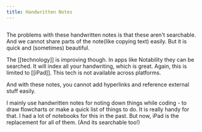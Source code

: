 ```yaml
---
title: Handwritten Notes
---
```


<img class="handwritten-notes-img" src="https://firebasestorage.googleapis.com/v0/b/firescript-577a2.appspot.com/o/imgs%2Fapp%2Faravindballa%2F9Lz8paVrtN.jpg?alt=media&token=cb0dceb0-2bd2-467a-8716-dc79ab7f67e4" alt=""/>

<div class="handwritten-notes-content">

The problems with these handwritten notes is that
these aren't searchable. And we cannot share parts ­of the note(like copying text) easily. But it is quick
and (sometimes) beautiful.

The [[technology]] is improving though. In apps like
Notability they can be searched. It will index all
your handwriting, which is great. Again, this is
limited to [[iPad]]. This tech is not available across
platforms.

And with these notes, you cannot add hyperlinks
and reference external stuff easily.

I mainly use handwritten notes for noting down
things while coding - to draw flowcharts or
make a quick list of things to do. It is really
handy for that. I had a lot of notebooks for
this in the past. But now, iPad is the replacement
for all of them. (And its searchable too!)

</div>
